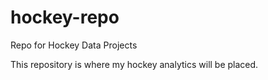 # hockey-repo
Repo for Hockey Data Projects

This repository is where my hockey analytics will be placed.
